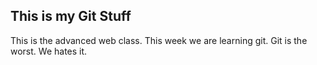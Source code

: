 ## This is my Git Stuff ##
This is the advanced web class.
This week we are learning git.
Git is the worst. We hates it.